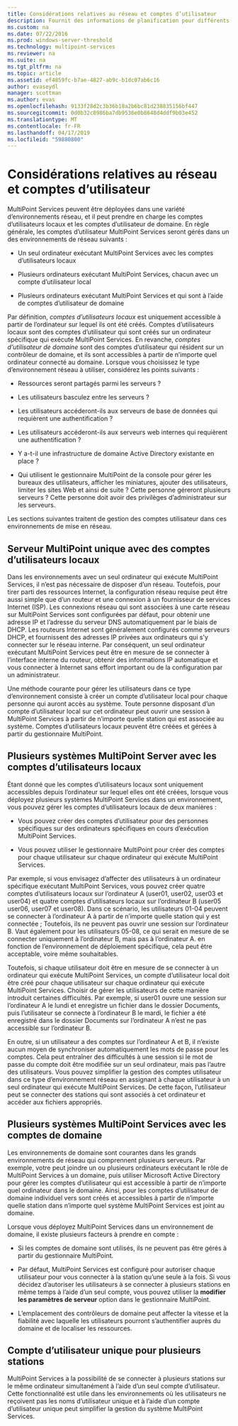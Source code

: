 ```yaml
---
title: Considérations relatives au réseau et comptes d’utilisateur
description: Fournit des informations de planification pour différents scénarios de réseau et utilisateur avec MultiPoint Services
ms.custom: na
ms.date: 07/22/2016
ms.prod: windows-server-threshold
ms.technology: multipoint-services
ms.reviewer: na
ms.suite: na
ms.tgt_pltfrm: na
ms.topic: article
ms.assetid: ef4859fc-b7ae-4827-ab9c-b1dc07ab6c16
author: evaseydl
manager: scottman
ms.author: evas
ms.openlocfilehash: 9133f28d2c3b36b18a2b6bc81d238835156bf447
ms.sourcegitcommit: 0d0b32c8986ba7db9536e0b8648d4ddf9b03e452
ms.translationtype: MT
ms.contentlocale: fr-FR
ms.lasthandoff: 04/17/2019
ms.locfileid: "59880800"
---
```

# <a name="network-considerations-and-user-accounts"></a>Considérations relatives au réseau et comptes d’utilisateur
MultiPoint Services peuvent être déployées dans une variété d’environnements réseau, et il peut prendre en charge les comptes d’utilisateurs locaux et les comptes d’utilisateur de domaine. En règle générale, les comptes d’utilisateur MultiPoint Services seront gérés dans un des environnements de réseau suivants :  
  
-   Un seul ordinateur exécutant MultiPoint Services avec les comptes d’utilisateurs locaux  
  
-   Plusieurs ordinateurs exécutant MultiPoint Services, chacun avec un compte d’utilisateur local  
  
-   Plusieurs ordinateurs exécutant MultiPoint Services et qui sont à l’aide de comptes d’utilisateur de domaine

Par définition, *comptes d’utilisateurs locaux* est uniquement accessible à partir de l’ordinateur sur lequel ils ont été créés. Comptes d’utilisateurs locaux sont des comptes d’utilisateur qui sont créés sur un ordinateur spécifique qui exécute MultiPoint Services. En revanche, *comptes d’utilisateur de domaine* sont des comptes d’utilisateur qui résident sur un contrôleur de domaine, et ils sont accessibles à partir de n’importe quel ordinateur connecté au domaine. Lorsque vous choisissez le type d’environnement réseau à utiliser, considérez les points suivants :  
  
-   Ressources seront partagés parmi les serveurs ?  
  
-   Les utilisateurs basculez entre les serveurs ?  
  
-   Les utilisateurs accéderont-ils aux serveurs de base de données qui requièrent une authentification ?  
  
-   Les utilisateurs accéderont-ils aux serveurs web internes qui requièrent une authentification ?  
  
-   Y a-t-il une infrastructure de domaine Active Directory existante en place ?  
  
-   Qui utilisent le gestionnaire MultiPoint de la console pour gérer les bureaux des utilisateurs, afficher les miniatures, ajouter des utilisateurs, limiter les sites Web et ainsi de suite ? Cette personne géreront plusieurs serveurs ? Cette personne doit avoir des privilèges d’administrateur sur les serveurs.  
  
Les sections suivantes traitent de gestion des comptes utilisateur dans ces environnements de mise en réseau.  
  
## <a name="single-multipoint-server-with-local-user-accounts"></a>Serveur MultiPoint unique avec des comptes d’utilisateurs locaux  
Dans les environnements avec un seul ordinateur qui exécute MultiPoint Services, il n’est pas nécessaire de disposer d’un réseau. Toutefois, pour tirer parti des ressources Internet, la configuration réseau requise peut être aussi simple que d’un routeur et une connexion à un fournisseur de services Internet (ISP). Les connexions réseau qui sont associées à une carte réseau sur MultiPoint Services sont configurées par défaut, pour obtenir une adresse IP et l’adresse du serveur DNS automatiquement par le biais de DHCP. Les routeurs Internet sont généralement configurés comme serveurs DHCP, et fournissent des adresses IP privées aux ordinateurs qui s’y connecter sur le réseau interne. Par conséquent, un seul ordinateur exécutant MultiPoint Services peut être en mesure de se connecter à l’interface interne du routeur, obtenir des informations IP automatique et vous connecter à Internet sans effort important ou de la configuration par un administrateur.  
  
Une méthode courante pour gérer les utilisateurs dans ce type d’environnement consiste à créer un compte d’utilisateur local pour chaque personne qui auront accès au système. Toute personne disposant d’un compte d’utilisateur local sur cet ordinateur peut ouvrir une session à MultiPoint Services à partir de n’importe quelle station qui est associée au système. Comptes d’utilisateurs locaux peuvent être créées et gérées à partir du gestionnaire MultiPoint.  
  
## <a name="multiple-multipoint-server-systems-with-local-user-accounts"></a>Plusieurs systèmes MultiPoint Server avec les comptes d’utilisateurs locaux  
Étant donné que les comptes d’utilisateurs locaux sont uniquement accessibles depuis l’ordinateur sur lequel elles ont été créées, lorsque vous déployez plusieurs systèmes MultiPoint Services dans un environnement, vous pouvez gérer les comptes d’utilisateurs locaux de deux manières :  
  
-   Vous pouvez créer des comptes d’utilisateur pour des personnes spécifiques sur des ordinateurs spécifiques en cours d’exécution MultiPoint Services.  
  
-   Vous pouvez utiliser le gestionnaire MultiPoint pour créer des comptes pour chaque utilisateur sur chaque ordinateur qui exécute MultiPoint Services.  
  
Par exemple, si vous envisagez d’affecter des utilisateurs à un ordinateur spécifique exécutant MultiPoint Services, vous pouvez créer quatre comptes d’utilisateurs locaux sur l’ordinateur A (user01, user02, user03 et user04) et quatre comptes d’utilisateurs locaux sur l’ordinateur B (user05 user06, user07 et user08). Dans ce scénario, les utilisateurs 01\-04 peuvent se connecter à l’ordinateur A à partir de n’importe quelle station qui y est connectée ; Toutefois, ils ne peuvent pas ouvrir une session sur l’ordinateur B. Vaut également pour les utilisateurs 05\-08, ce qui serait en mesure de se connecter uniquement à l’ordinateur B, mais pas à l’ordinateur A. en fonction de l’environnement de déploiement spécifique, cela peut être acceptable, voire même souhaitables.  
  
Toutefois, si chaque utilisateur doit être en mesure de se connecter à un ordinateur qui exécute MultiPoint Services, un compte d’utilisateur local doit être créé pour chaque utilisateur sur chaque ordinateur qui exécute MultiPoint Services. Choisir de gérer les utilisateurs de cette manière introduit certaines difficultés. Par exemple, si user01 ouvre une session sur l’ordinateur A le lundi et enregistre un fichier dans le dossier Documents, puis l’utilisateur se connecte à l’ordinateur B le mardi, le fichier a été enregistré dans le dossier Documents sur l’ordinateur A n’est ne pas accessible sur l’ordinateur B.  
  
En outre, si un utilisateur a des comptes sur l’ordinateur A et B, il n’existe aucun moyen de synchroniser automatiquement les mots de passe pour les comptes. Cela peut entraîner des difficultés à une session si le mot de passe du compte doit être modifiée sur un seul ordinateur, mais pas l’autre des utilisateurs. Vous pouvez simplifier la gestion des comptes utilisateur dans ce type d’environnement réseau en assignant à chaque utilisateur à un seul ordinateur qui exécute MultiPoint Services. De cette façon, l’utilisateur peut se connecter des stations qui sont associés à cet ordinateur et accéder aux fichiers appropriés.  
  
## <a name="multiple-multipoint-services-systems-with-domain-accounts"></a>Plusieurs systèmes MultiPoint Services avec les comptes de domaine  
Les environnements de domaine sont courantes dans les grands environnements de réseau qui comprennent plusieurs serveurs. Par exemple, votre peut joindre un ou plusieurs ordinateurs exécutant le rôle de MultiPoint Services à un domaine, puis utiliser Microsoft Active Directory pour gérer les comptes d’utilisateur qui est accessible à partir de n’importe quel ordinateur dans le domaine. Ainsi, pour les comptes d’utilisateur de domaine individuel vers sont créés et accessibles à partir de n’importe quelle station dans n’importe quel système MultiPoint Services est joint au domaine.  
 
Lorsque vous déployez MultiPoint Services dans un environnement de domaine, il existe plusieurs facteurs à prendre en compte :  
  
-   Si les comptes de domaine sont utilisés, ils ne peuvent pas être gérés à partir du gestionnaire MultiPoint.  
  
-   Par défaut, MultiPoint Services est configuré pour autoriser chaque utilisateur pour vous connecter à la station qu’une seule à la fois. Si vous décidez d’autoriser les utilisateurs à se connecter à plusieurs stations en même temps à l’aide d’un seul compte, vous pouvez utiliser la **modifier les paramètres de serveur** option dans le gestionnaire MultiPoint.  
  
-   L’emplacement des contrôleurs de domaine peut affecter la vitesse et la fiabilité avec laquelle les utilisateurs pourront s’authentifier auprès du domaine et de localiser les ressources.  
  
## <a name="single-user-account-for-multiple-stations"></a>Compte d’utilisateur unique pour plusieurs stations  
MultiPoint Services a la possibilité de se connecter à plusieurs stations sur le même ordinateur simultanément à l’aide d’un seul compte d’utilisateur. Cette fonctionnalité est utile dans les environnements où les utilisateurs ne reçoivent pas les noms d’utilisateur unique et à l’aide d’un compte d’utilisateur unique peut simplifier la gestion du système MultiPoint Services.  
  
